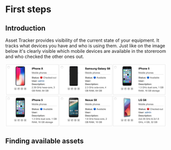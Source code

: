 # First steps

## Introduction

Asset Tracker provides visibility of the current state of your equipment. It tracks what devices you have and who is using them. Just like on the image below it's clearly visible which mobile devices are available in the storeroom and who checked the other ones out.

![](.gitbook/assets/image%20%289%29.png)

## Finding available assets





